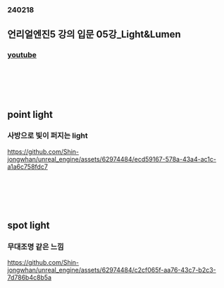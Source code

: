 ### 240218
## 언리얼엔진5 강의 입문 05강_Light&Lumen
### [youtube](https://www.youtube.com/watch?v=azMt_FmoXDg&list=PLxN-zf3BqZZl5dtnX0bgqYf8LDM3rn-Hs&index=6)
### <br/><br/><br/>

## point light
### 사방으로 빛이 퍼지는 light

https://github.com/Shin-jongwhan/unreal_engine/assets/62974484/ecd59167-578a-43a4-ac1c-a1a6c758fdc7
### <br/><br/><br/>

## spot light
### 무대조명 같은 느낌

https://github.com/Shin-jongwhan/unreal_engine/assets/62974484/c2cf065f-aa76-43c7-b2c3-7d786b4c8b5a
### <br/><br/><br/>
